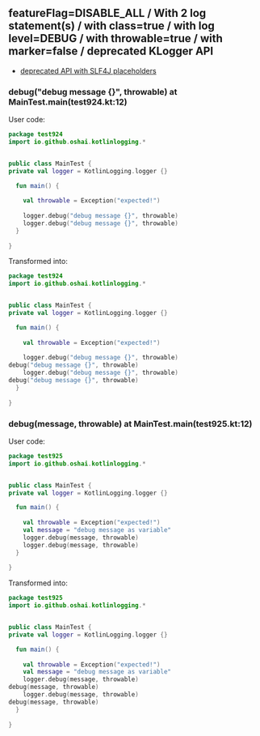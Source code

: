 ## featureFlag=DISABLE_ALL / With 2 log statement(s) / with class=true / with log level=DEBUG / with throwable=true / with marker=false / deprecated KLogger API

* [deprecated API with SLF4J placeholders](deprecated-slf4j-placeholders.md)

###  debug("debug message {}", throwable) at MainTest.main(test924.kt:12)

User code:
```kotlin
package test924
import io.github.oshai.kotlinlogging.*


public class MainTest {
private val logger = KotlinLogging.logger {}

  fun main() {
    
    val throwable = Exception("expected!")
    
    logger.debug("debug message {}", throwable)
    logger.debug("debug message {}", throwable)
  }
  
}


```
  
Transformed into:
```kotlin
package test924
import io.github.oshai.kotlinlogging.*


public class MainTest {
private val logger = KotlinLogging.logger {}

  fun main() {
    
    val throwable = Exception("expected!")
    
    logger.debug("debug message {}", throwable)
debug("debug message {}", throwable)
    logger.debug("debug message {}", throwable)
debug("debug message {}", throwable)
  }
  
}


```

###  debug(message, throwable) at MainTest.main(test925.kt:12)

User code:
```kotlin
package test925
import io.github.oshai.kotlinlogging.*


public class MainTest {
private val logger = KotlinLogging.logger {}

  fun main() {
    
    val throwable = Exception("expected!")
    val message = "debug message as variable"
    logger.debug(message, throwable)
    logger.debug(message, throwable)
  }
  
}


```
  
Transformed into:
```kotlin
package test925
import io.github.oshai.kotlinlogging.*


public class MainTest {
private val logger = KotlinLogging.logger {}

  fun main() {
    
    val throwable = Exception("expected!")
    val message = "debug message as variable"
    logger.debug(message, throwable)
debug(message, throwable)
    logger.debug(message, throwable)
debug(message, throwable)
  }
  
}


```
